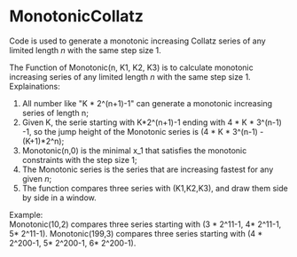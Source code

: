 # MonotonicCollatz
Code  is used to generate a monotonic increasing Collatz series of any limited length $n$ with the same step size 1.

The Function of Monotonic(n, K1, K2, K3) is to calculate monotonic increasing series of any limited length $n$ with the same step size 1.
   Explainations:         
   1) All number like "K * 2^(n+1)-1" can generate a monotonic increasing series of length n;
   2) Given K, the serie starting with  K*2^(n+1)-1 ending with 4 * K * 3^(n-1) -1, so 
      the jump height of the  Monotonic series is  (4 * K * 3^(n-1) -(K+1)*2^n);
   3) Monotonic(n,0) is the minimal x_1 that satisfies the monotonic constraints with the step size 1;
   4) The Monotonic series is the series that are increasing fastest for any given $n$;
   5) The function compares three series with (K1,K2,K3), and draw them side by side in a window.
      
   Example:  
      Monotonic(10,2) compares three series starting with (3 * 2^11-1, 4* 2^11-1, 5* 2^11-1).
      Monotonic(199,3) compares three series starting with (4 * 2^200-1, 5* 2^200-1, 6* 2^200-1).
